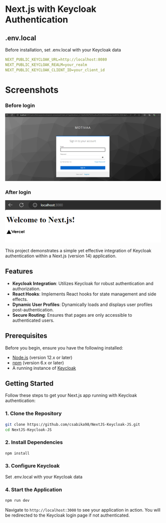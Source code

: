 # Next.js with Keycloak Authentication

## .env.local

Before installation, set .env.local with your Keycloak data

```yaml
NEXT_PUBLIC_KEYCLOAK_URL=http://localhost:8080
NEXT_PUBLIC_KEYCLOAK_REALM=your_realm
NEXT_PUBLIC_KEYCLOAK_CLIENT_ID=your_client_id
```
# Screenshots

### Before login
![beforeLogin](screenshots/image.png)
### After login
![afterLogin](screenshots/image-1.png)



This project demonstrates a simple yet effective integration of Keycloak authentication within a Next.js (version 14) application. 

## Features

- **Keycloak Integration**: Utilizes Keycloak for robust authentication and authorization.
- **React Hooks**: Implements React hooks for state management and side effects.
- **Dynamic User Profiles**: Dynamically loads and displays user profiles post-authentication.
- **Secure Routing**: Ensures that pages are only accessible to authenticated users.

## Prerequisites

Before you begin, ensure you have the following installed:
- [Node.js](https://nodejs.org/) (version 12.x or later)
- [npm](https://www.npmjs.com/) (version 6.x or later)
- A running instance of [Keycloak](https://www.keycloak.org/)

## Getting Started

Follow these steps to get your Next.js app running with Keycloak authentication:

### 1. Clone the Repository

```bash
git clone https://github.com/csabika98/NextJS-Keycloak-JS.git
cd NextJS-Keycloak-JS
```

### 2. Install Dependencies
```bash
npm install
```

### 3. Configure Keycloak

Set .env.local with your Keycloak data


### 4. Start the Application

```bash
npm run dev
```

Navigate to `http://localhost:3000` to see your application in action. You will be redirected to the Keycloak login page if not authenticated.
